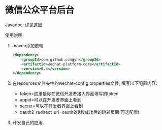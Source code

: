 # 微信公众平台后台

Javadoc: [详见这里][1]

使用说明:

1. maven添加依赖
   ```xml
   <dependency>
       <groupId>com.github.congyh</groupId>
       <artifactId>wechat-platform-core</artifactId>
       <version>0.3</version>
   </dependency>
   ```
2. 在resources文件夹中的wechat-config.properties文件, 填写以下配置内容:

    - token=这里是你在微信开发者接入界面填写的token
    - appid=可以在开发者界面上看到
    - secret=可以在开发者界面上看到
    - oauth2_redirect_uri=oauth2授权成功后的跳转页面(可选配置)
3. 开发自己的应用.



[1]: https://congyh.github.io/wechat-platform-SDK